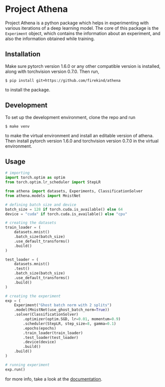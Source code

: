 # Project Athena

Project Athena is a python package which helps in experimenting with various iterations of a deep learning model. The core of this package is the `Experiment` object, which contains the information about an experiment, and also the information obtained while training.

## Installation

Make sure pytorch version 1.6.0 or any other compatible version is installed, along with torchvision version 0.7.0. Then run,

```
$ pip install git+https://github.com/firekind/athena
```
to install the package.

## Development

To set up the development environment, clone the repo and run

```
$ make venv
```

to make the virtual environment and install an editable version of athena. Then install pytorch version 1.6.0 and torchvision version 0.7.0 in the virtual environment.

## Usage

```python
# importing
import torch.optim as optim
from torch.optim.lr_scheduler import StepLR

from athena import datasets, Experiments, ClassificationSolver
from athena.models import MnistNet

# defining batch size and device
batch_size = 128 if torch.cuda.is_available() else 64
device = "cuda" if torch.cuda.is_available() else "cpu"

# creating the datasets 
train_loader = (
    datasets.mnist()
    .batch_size(batch_size)
    .use_default_transforms()
    .build()
)

test_loader = (
    datasets.mnist()
    .test()
    .batch_size(batch_size)
    .use_default_transforms()
    .build()
)

# creating the experiment
exp = (
    Experiment("Ghost batch norm with 2 splits")
    .model(MnistNet(use_ghost_batch_norm=True))
    .solver(ClassificationSolver)
        .optimizer(optim.SGD, lr=0.01, momentum=0.9)
        .scheduler(StepLR, step_size=8, gamma=0.1)
        .epochs(epochs)
        .train_loader(train_loader)
        .test_loader(test_loader)
        .device(device)
        .build()
    .build()
)

# running experiment
exp.run()
```

for more info, take a look at the [documentation](https://firekind.github.io/athena).